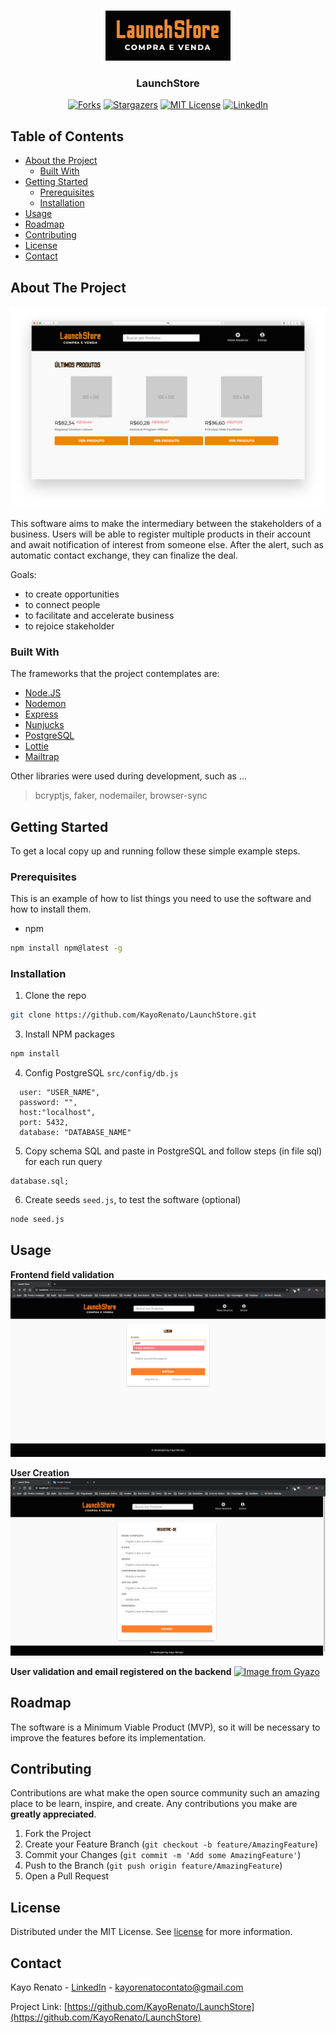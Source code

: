 
<!-- PROJECT LOGO -->
<br />
<p align="center">
  <img src="assets/img/logo.png" alt="Logo" width="200" height="80">
  <h3 align="center">LaunchStore</h3>
</p>

<div align="center">

  <!-- PROJECT SHIELDS -->
  [![Forks][forks-shield]][forks-url]
  [![Stargazers][stars-shield]][stars-url]
  [![MIT License][license-shield]][license-url]
  [![LinkedIn][linkedin-shield]][linkedin-url]
  
</div>

<!-- TABLE OF CONTENTS -->
## Table of Contents

* [About the Project](#about-the-project)
  * [Built With](#built-with)
* [Getting Started](#getting-started)
  * [Prerequisites](#prerequisites)
  * [Installation](#installation)
* [Usage](#usage)
* [Roadmap](#roadmap)
* [Contributing](#contributing)
* [License](#license)
* [Contact](#contact)


<!-- ABOUT THE PROJECT -->
## About The Project

![home][home]

This software aims to make the intermediary between the stakeholders of a business. Users will be able to register multiple products in their account and await notification of interest from someone else. After the alert, such as automatic contact exchange, they can finalize the deal.

Goals:
* to create opportunities
* to connect people
* to facilitate and accelerate business
* to rejoice stakeholder

### Built With
The frameworks that the project contemplates are:
* [Node.JS](https://nodejs.org/en/)
* [Nodemon](https://nodemon.io/)
* [Express](http://expressjs.com/)
* [Nunjucks](https://mozilla.github.io/nunjucks/)
* [PostgreSQL](https://www.postgresql.org/)
* [Lottie](https://lottiefiles.com/)
* [Mailtrap](https://mailtrap.io/)

Other libraries were used during development, such as ...

  > bcryptjs, faker, nodemailer, browser-sync 


<!-- GETTING STARTED -->
## Getting Started

To get a local copy up and running follow these simple example steps.

### Prerequisites

This is an example of how to list things you need to use the software and how to install them.
* npm 
```sh
npm install npm@latest -g
```

### Installation

1. Clone the repo
```sh
git clone https://github.com/KayoRenato/LaunchStore.git
```
3. Install NPM packages
```sh
npm install
```
4. Config PostgreSQL `src/config/db.js`
```JS
  user: "USER_NAME",
  password: "",
  host:"localhost",
  port: 5432,
  database: "DATABASE_NAME"

```
5. Copy schema SQL and paste in PostgreSQL and follow steps (in file sql) for each run query
```JS
database.sql;
```
6. Create seeds `seed.js`, to test the software (optional)
```sh
node seed.js
```

<!-- USAGE EXAMPLES -->
## Usage

__Frontend field validation__
![validation-fields-front-end][validation-fields]

__User Creation__
![register-user][register-user]

__User validation and email registered on the backend__
[![Image from Gyazo][user-email-registered-gif]][user-email-registered-url]

<!-- ROADMAP -->
## Roadmap
The software is a Minimum Viable Product (MVP), so it will be necessary to improve the features before its implementation.


<!-- CONTRIBUTING -->
## Contributing

Contributions are what make the open source community such an amazing place to be learn, inspire, and create. Any contributions you make are **greatly appreciated**.

1. Fork the Project
2. Create your Feature Branch (`git checkout -b feature/AmazingFeature`)
3. Commit your Changes (`git commit -m 'Add some AmazingFeature'`)
4. Push to the Branch (`git push origin feature/AmazingFeature`)
5. Open a Pull Request



<!-- LICENSE -->
## License

Distributed under the MIT License. See [license][license-url] for more information.

<!-- CONTACT -->
## Contact

Kayo Renato - [LinkedIn](https://www.linkedin.com/in/kayo-renato/) - kayorenatocontato@gmail.com

Project Link: [https://github.com/KayoRenato/LaunchStore](https://github.com/KayoRenato/LaunchStore)


<!-- MARKDOWN LINKS & IMAGES -->
[forks-shield]: https://img.shields.io/github/forks/KayoRenato/LaunchStore?style=for-the-badge
[forks-url]: https://github.com/othneildrew/Best-README-Template/network/members

[stars-shield]: https://img.shields.io/github/stars/KayoRenato/LaunchStore?style=for-the-badge
[stars-url]: https://github.com/KayoRenato/LaunchStore/stargazers

[license-shield]: https://img.shields.io/github/license/KayoRenato/LaunchStore?style=for-the-badge
[license-url]: https://github.com/KayoRenato/LaunchStore/blob/master/LICENSE

[linkedin-shield]: https://img.shields.io/badge/-LinkedIn-black.svg?style=for-the-badge&logo=linkedin&colorB=555
[linkedin-url]: https://www.linkedin.com/in/kayo-renato/

[home]: assets/img/home.png

[validation-fields]: assets/img/validation-fields.png

[register-user]: assets/img/register-user.png

[user-email-registered-gif]:https://i.gyazo.com/734f4ca91147d8251b4dbf6d0381e205.gif
[user-email-registered-url]:https://gyazo.com/734f4ca91147d8251b4dbf6d0381e205




